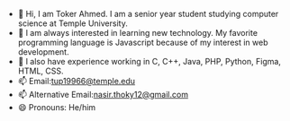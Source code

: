 - 👋 Hi, I am Toker Ahmed. I am a senior year student studying computer science at Temple University. 
- 👀 I am always interested in learning new technology. My favorite programming language is Javascript because of my interest in web development.
- 👀 I also have experience working in C, C++, Java, PHP, Python, Figma, HTML, CSS. 
- 📫 Email:tup19966@temple.edu
- 📫 Alternative Email:nasir.thoky12@gmail.com
- 😄 Pronouns: He/him

<!---
TokerAhmed/TokerAhmed is a ✨ special ✨ repository because its `README.md` (this file) appears on your GitHub profile.
You can click the Preview link to take a look at your changes.
--->
